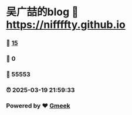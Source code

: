 # 吴广喆的blog :link: https://niffffty.github.io 
### :page_facing_up: [15](https://niffffty.github.io/tag.html) 
### :speech_balloon: 0 
### :hibiscus: 55553 
### :alarm_clock: 2025-03-19 21:59:33 
### Powered by :heart: [Gmeek](https://github.com/Meekdai/Gmeek)
